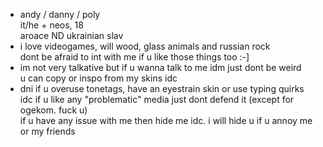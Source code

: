 - andy / danny / poly
 <br> it/he + neos, 18
 <br> aroace ND ukrainian slav
- i love videogames, will wood, glass animals and russian rock
<br> dont be afraid to int with me if u like those things too :-]
- im not very talkative but if u wanna talk to me idm just dont be weird
<br> u can copy or inspo from my skins idc
- dni if u overuse tonetags, have an eyestrain skin or use typing quirks
<br> idc if u like any "problematic" media just dont defend it (except for ogekom. fuck u)
<br> if u have any issue with me then hide me idc. i will hide u if u annoy me or my friends

